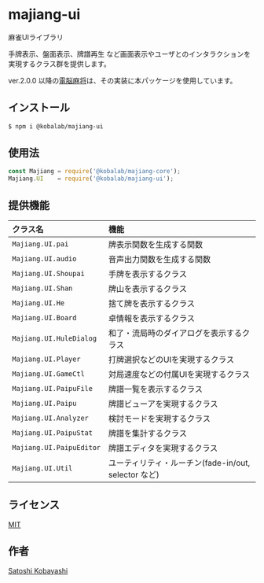 # majiang-ui
麻雀UIライブラリ

手牌表示、盤面表示、牌譜再生 など画面表示やユーザとのインタラクションを実現するクラス群を提供します。

ver.2.0.0 以降の[電脳麻将](https://github.com/kobalab/Majiang)は、その実装に本パッケージを使用しています。

## インストール
```sh
$ npm i @kobalab/majiang-ui
```

## 使用法
```javascript
const Majiang = require('@kobalab/majiang-core');
Majiang.UI    = require('@kobalab/majiang-ui');
```

## 提供機能
| クラス名                 | 機能
|:-------------------------|:--------------------------------------------------
|``Majiang.UI.pai``        | 牌表示関数を生成する関数
|``Majiang.UI.audio``      | 音声出力関数を生成する関数
|``Majiang.UI.Shoupai``    | 手牌を表示するクラス
|``Majiang.UI.Shan``       | 牌山を表示するクラス
|``Majiang.UI.He``         | 捨て牌を表示するクラス
|``Majiang.UI.Board``      | 卓情報を表示するクラス
|``Majiang.UI.HuleDialog`` | 和了・流局時のダイアログを表示するクラス
|``Majiang.UI.Player``     | 打牌選択などのUIを実現するクラス
|``Majiang.UI.GameCtl``    | 対局速度などの付属UIを実現するクラス
|``Majiang.UI.PaipuFile``  | 牌譜一覧を表示するクラス
|``Majiang.UI.Paipu``      | 牌譜ビューアを実現するクラス
|``Majiang.UI.Analyzer``   | 検討モードを実現するクラス
|``Majiang.UI.PaipuStat``  | 牌譜を集計するクラス
|``Majiang.UI.PaipuEditor``| 牌譜エディタを実現するクラス
|``Majiang.UI.Util``       | ユーティリティ・ルーチン(fade-in/out, selector など)

## ライセンス
[MIT](https://github.com/kobalab/majiang-ui/blob/master/LICENSE)

## 作者
[Satoshi Kobayashi](https://github.com/kobalab)
